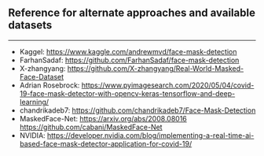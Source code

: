 ## Reference for alternate approaches and available datasets

---

- Kaggel: https://www.kaggle.com/andrewmvd/face-mask-detection
- FarhanSadaf: https://github.com/FarhanSadaf/face-mask-detection
- X-zhangyang: https://github.com/X-zhangyang/Real-World-Masked-Face-Dataset
- Adrian Rosebrock: https://www.pyimagesearch.com/2020/05/04/covid-19-face-mask-detector-with-opencv-keras-tensorflow-and-deep-learning/
- chandrikadeb7: https://github.com/chandrikadeb7/Face-Mask-Detection
- MaskedFace-Net: https://arxiv.org/abs/2008.08016 https://github.com/cabani/MaskedFace-Net
- NVIDIA: https://developer.nvidia.com/blog/implementing-a-real-time-ai-based-face-mask-detector-application-for-covid-19/